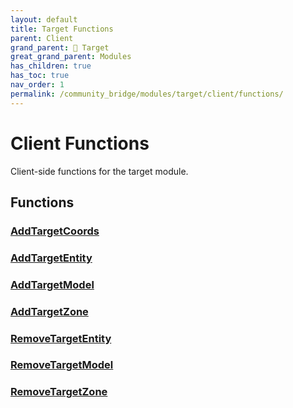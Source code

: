 ```yaml
---
layout: default
title: Target Functions
parent: Client
grand_parent: 🎯 Target
great_grand_parent: Modules
has_children: true
has_toc: true
nav_order: 1
permalink: /community_bridge/modules/target/client/functions/
---
```


# Client Functions
Client-side functions for the target module.

## Functions

### [AddTargetCoords](AddTargetCoords)
### [AddTargetEntity](AddTargetEntity)
### [AddTargetModel](AddTargetModel)
### [AddTargetZone](AddTargetZone)
### [RemoveTargetEntity](RemoveTargetEntity)
### [RemoveTargetModel](RemoveTargetModel)
### [RemoveTargetZone](RemoveTargetZone)
